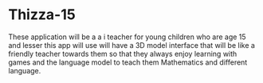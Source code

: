 # Thizza-15
These application will be a a i teacher for young children who are age 15 and lesser this app will use will have a 3D model interface that will be like a friendly teacher towards them so that they always enjoy learning with games and the language model to teach them Mathematics and different language.
